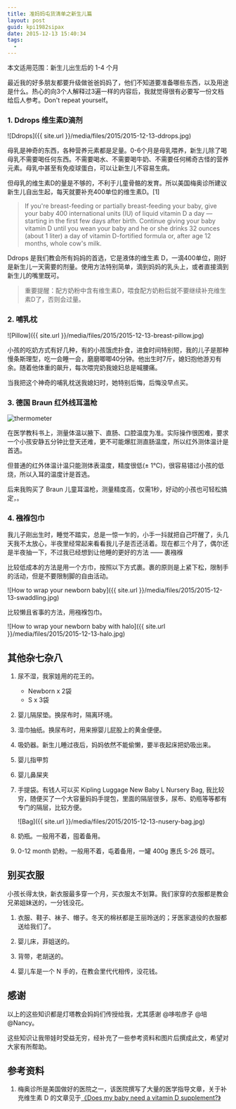 ```yaml
---
title: 准妈妈屯货清单之新生儿篇
layout: post
guid: kpi1982sipax
date: 2015-12-13 15:40:34
tags:
  - 
---
```


本文适用范围：新生儿出生后的 1-4 个月

最近我的好多朋友都要升级做爸爸妈妈了，他们不知道要准备哪些东西，以及用途是什么。热心的向3个人解释过3遍一样的内容后，我就觉得很有必要写一份文档给后人参考。Don't repeat yourself。


### 1. Ddrops 维生素D滴剂

![Ddrops]({{ site.url }}/media/files/2015/2015-12-13-ddrops.jpg)

母乳是神奇的东西，各种营养元素都是足量。0-6个月是母乳喂养，新生儿除了喝母乳不需要喝任何东西。不需要喝水、不需要喝牛奶、不需要任何稀奇古怪的营养元素。母乳中甚至有免疫球蛋白，可以让新生儿不容易生病。

但母乳的维生素D的量是不够的，不利于儿童骨骼的发育。所以美国梅奥诊所建议新生儿自出生起，每天就要补充400单位的维生素D。[1]

> If you're breast-feeding or partially breast-feeding your baby, give your baby 400 international units (IU) of liquid vitamin D a day — starting in the first few days after birth. Continue giving your baby vitamin D until you wean your baby and he or she drinks 32 ounces (about 1 liter) a day of vitamin D-fortified formula or, after age 12 months, whole cow's milk.

Ddrops 是我们教会所有妈妈的首选，它是液体的维生素 D，一滴400单位，刚好是新生儿一天需要的剂量。使用方法特别简单，滴到妈妈的乳头上，或者直接滴到新生儿的嘴里既可。


> 重要提醒：配方奶粉中含有维生素D，喂食配方奶粉后就不要继续补充维生素D了，否则会过量。

### 2. 哺乳枕

![Pillow]({{ site.url }}/media/files/2015/2015-12-13-breast-pillow.jpg)

小孩的吃奶方式有好几种，有的小孩饿虎扑食，进食时间特别短，我的儿子是那种慢条斯理型，吃一会睡一会，磨磨唧唧40分钟。他出生时7斤，媳妇抱他游刃有余。随着他体重的飙升，每次喂完奶我媳妇总是喊腰痛。

当我把这个神奇的哺乳枕送我媳妇时，她特别后悔，后悔没早点买。


### 3. 德国 Braun 红外线耳温枪

![thermometer](/media/files/2016/2016-08-26-thermometer.jpg)

在医学教科书上，测量体温以腋下、直肠、口腔温度为准。实际操作很困难，要求一个小孩安静五分钟比登天还难，更不可能爆肛测直肠温度，所以红外测体温计是首选。

但普通的红外体温计温只能测体表温度，精度很低(± 1℃)，很容易错过小孩的低烧，所以入耳的温度计是首选。

后来我购买了 Braun 儿童耳温枪，测量精度高，仅需1秒，好动的小孩也可轻松搞定，。



### 4. 襁褓包巾

我儿子刚出生时，睡觉不踏实，总是一惊一乍的，小手一抖就把自己吓醒了，头几天我不太放心，半夜里经常起来看看我儿子是否还活着。现在都三个月了，偶尔还是半夜抽一下，不过我已经想到让他睡的更好的方法 —— 裹襁褓

比较低成本的方法是用一个方巾，按照以下方式裹。裹的原则是上紧下松，限制手的活动，但是不要限制脚的自由活动。

![How to wrap your newborn baby]({{ site.url }}/media/files/2015/2015-12-13-swaddling.jpg)

比较懒且省事的方法，用襁褓包巾。

![How to wrap your newborn baby with halo]({{ site.url }}/media/files/2015/2015-12-13-halo.jpg)



## 其他杂七杂八

1. 尿不湿，我家娃用的花王的。
    * Newborn x 2袋
    * S x 3袋

2. 婴儿隔尿垫。换尿布时，隔离环境。

3. 湿巾抽纸。换尿布时，用来擦婴儿屁股上的黄金便便。

5. 吸奶器。新生儿睡过夜后，妈妈依然不能偷懒，要半夜起床把奶吸出来。

6. 婴儿指甲剪

7. 婴儿鼻屎夹

8. 手提袋。有钱人可以买 Kipling Luggage New Baby L Nursery Bag, 我比较穷，随便买了一个大容量妈妈手提包，里面的隔层很多，尿布、奶瓶等等都有专门的隔层，比较方便。

    ![Bag]({{ site.url }}/media/files/2015/2015-12-13-nusery-bag.jpg)

9. 奶瓶。一般用不着，囤着备用。

10. 0-12 month 奶粉。一般用不着，屯着备用，一罐 400g 惠氏 S-26 既可。


## 别买衣服

小孩长得太快，新衣服最多穿一个月，买衣服太不划算。我们家穿的衣服都是教会兄弟姐妹送的，一分钱没花。

1. 衣服、鞋子、袜子、帽子。冬天的棉袄都是王丽玲送的；牙医家退役的衣服都送给我们了。

2. 婴儿床，菲姐送的。

3. 背带，老胡送的。

4. 婴儿车是一个 N 手的，在教会里代代相传，没花钱。


## 感谢

以上的这些知识都是灯塔教会妈妈们传授给我，尤其感谢 @哆啦彦子 @培 @Nancy。

这些知识让我带娃时受益无穷，经补充了一些参考资料和图片后撰成此文，希望对大家有所帮助。


## 参考资料

1. 梅奥诊所是美国做好的医院之一，该医院撰写了大量的医学指导文章，关于补充维生素 D 的文章见于[《Does my baby need a vitamin D supplement?》](http://www.mayoclinic.org/healthy-lifestyle/infant-and-toddler-health/expert-answers/vitamin-d-for-babies/faq-20058161)

